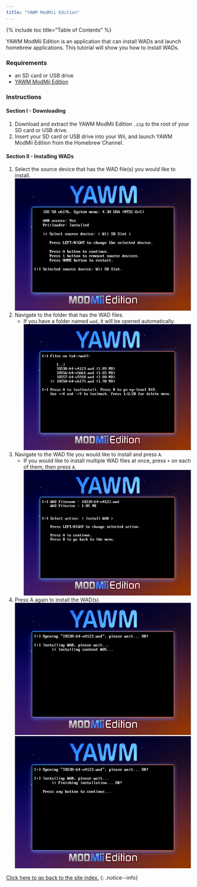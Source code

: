 ```yaml
---
title: "YAWM ModMii Edition"
---
```


{% include toc title="Table of Contents" %}

YAWM ModMii Edition is an application that can install WADs and launch homebrew applications.
This tutorial will show you how to install WADs.

### Requirements
* an SD card or USB drive
* [YAWM ModMii Edition](https://oscwii.org/library/app/yawmme)

### Instructions

#### Section I - Downloading

1. Download and extract the YAWM ModMii Edition `.zip` to the root of your SD card or USB drive.
1. Insert your SD card or USB drive into your Wii, and launch YAWM ModMii Edition from the Homebrew Channel.

#### Section II - Installing WADs

1. Select the source device that has the WAD file(s) you would like to install.
    ![Selecting source device](/images/homebrew/yawmME/source_device.png)
1. Navigate to the folder that has the WAD files.
    + If you have a folder named `wad`, it will be opened automatically.
![Selecting WAD file](/images/homebrew/yawmME/file_selection.png)
1. Navigate to the WAD file you would like to install and press `A`.
    + If you would like to install multiple WAD files at once, press `+` on each of them, then press `A`.
    ![WAD options](/images/homebrew/yawmME/install_wad.png)
1. Press A again to install the WAD(s).
    ![Installing WAD](/images/homebrew/yawmME/installing_wad.png)
    ![Installing WAD OK](/images/homebrew/yawmME/installing_wad_ok.png)

[Click here to go back to the site index.](site-navigation)
{: .notice--info}